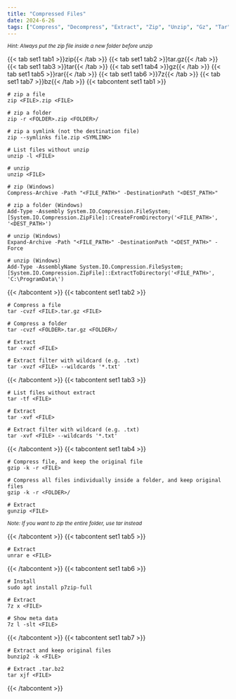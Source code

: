 ```yaml
---
title: "Compressed Files"
date: 2024-6-26
tags: ["Compress", "Decompress", "Extract", "Zip", "Unzip", "Gz", "Tar", "Rar", "7Z", "Bz"]
---
```


<small>*Hint: Always put the zip file inside a new folder before unzip*</small>

{{< tab set1 tab1 >}}zip{{< /tab >}}
{{< tab set1 tab2 >}}tar.gz{{< /tab >}}
{{< tab set1 tab3 >}}tar{{< /tab >}}
{{< tab set1 tab4 >}}gz{{< /tab >}}
{{< tab set1 tab5 >}}rar{{< /tab >}}
{{< tab set1 tab6 >}}7z{{< /tab >}}
{{< tab set1 tab7 >}}bz{{< /tab >}}
{{< tabcontent set1 tab1 >}}

```console
# zip a file
zip <FILE>.zip <FILE>
```

```console
# zip a folder
zip -r <FOLDER>.zip <FOLDER>/
```

```console
# zip a symlink (not the destination file)
zip --symlinks file.zip <SYMLINK>
```

```console
# List files without unzip
unzip -l <FILE>
```

```console
# unzip
unzip <FILE>
```

```console
# zip (Windows)
Compress-Archive -Path "<FILE_PATH>" -DestinationPath "<DEST_PATH>"
```

```console
# zip a folder (Windows)
Add-Type -Assembly System.IO.Compression.FileSystem; [System.IO.Compression.ZipFile]::CreateFromDirectory('<FILE_PATH>', '<DEST_PATH>')
```

```console
# unzip (Windows)
Expand-Archive -Path "<FILE_PATH>" -DestinationPath "<DEST_PATH>" -Force
```

```console
# unzip (Windows)
Add-Type -AssemblyName System.IO.Compression.FileSystem; [System.IO.Compression.ZipFile]::ExtractToDirectory('<FILE_PATH>', 'C:\ProgramData\')
```

{{< /tabcontent >}}
{{< tabcontent set1 tab2 >}}

```console
# Compress a file
tar -cvzf <FILE>.tar.gz <FILE>
```

```console
# Compress a folder
tar -cvzf <FOLDER>.tar.gz <FOLDER>/
```

```console
# Extract
tar -xvzf <FILE>
```

```console
# Extract filter with wildcard (e.g. .txt)
tar -xvzf <FILE> --wildcards '*.txt'
```

{{< /tabcontent >}}
{{< tabcontent set1 tab3 >}}

```console
# List files without extract
tar -tf <FILE>
```

```console
# Extract
tar -xvf <FILE>
```

```console
# Extract filter with wildcard (e.g. .txt)
tar -xvf <FILE> --wildcards '*.txt'
```

{{< /tabcontent >}}
{{< tabcontent set1 tab4 >}}

```console
# Compress file, and keep the original file
gzip -k -r <FILE>
```

```console
# Compress all files individually inside a folder, and keep original files
gzip -k -r <FOLDER>/
```

```console
# Extract
gunzip <FILE>
```

<small>*Note: If you want to zip the entire folder, use tar instead*</small>

{{< /tabcontent >}}
{{< tabcontent set1 tab5 >}}

```console
# Extract
unrar e <FILE>
```

{{< /tabcontent >}}
{{< tabcontent set1 tab6 >}}

```console
# Install
sudo apt install p7zip-full
```

```console
# Extract
7z x <FILE>
```

```console
# Show meta data
7z l -slt <FILE>
```

{{< /tabcontent >}}
{{< tabcontent set1 tab7 >}}

```console
# Extract and keep original files
bunzip2 -k <FILE>
```

```console
# Extract .tar.bz2
tar xjf <FILE>
```

{{< /tabcontent >}}
